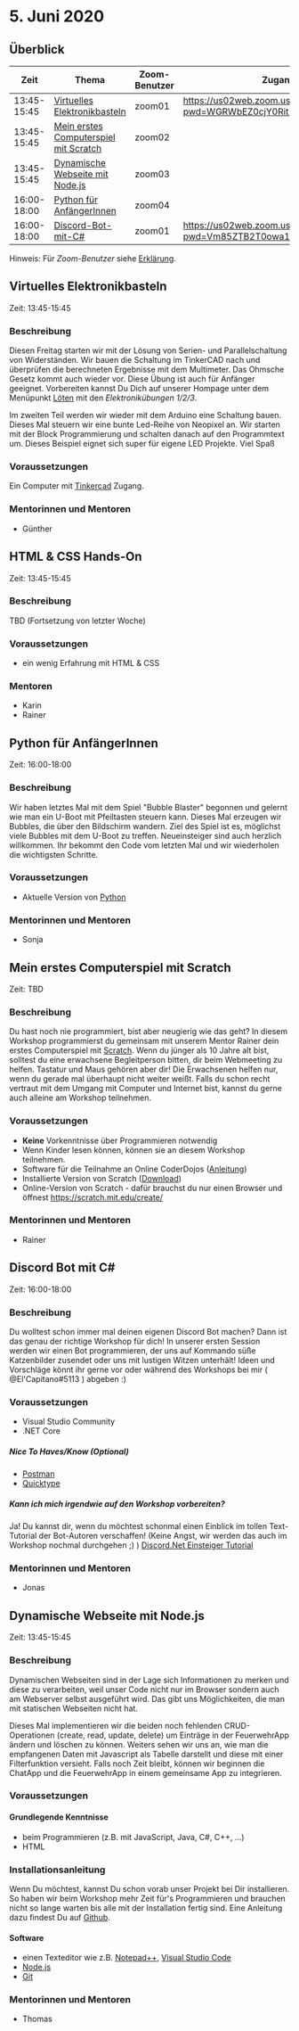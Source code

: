 # 5. Juni 2020

## Überblick

| Zeit        | Thema                                                                           | Zoom-Benutzer | Zugangslink |
| ----------- | ------------------------------------------------------------------------------- | ------------- | ----------- |
| 13:45-15:45 | [Virtuelles Elektronikbasteln](#virtuelles-elektronikbasteln)                   | zoom01        | https://us02web.zoom.us/j/84139135484?pwd=WGRWbEZ0cjY0Rit2SVVxSWFuUmhyUT09 |
| 13:45-15:45 | [Mein erstes Computerspiel mit Scratch](#mein-erstes-computerspiel-mit-scratch) | zoom02        |             |
| 13:45-15:45 | [Dynamische Webseite mit Node.js](#dynamische-webseite-mit-nodejs)              | zoom03        |             |
| 16:00-18:00 | [Python für AnfängerInnen](#python-für-anfängerinnen)                           | zoom04        |             |
| 16:00-18:00 | [Discord-Bot-mit-C#](#discord-bot-mit-c)                                        | zoom01        | https://us02web.zoom.us/j/85874187975?pwd=Vm85ZTB2T0owa1RKVE5NMkxLdGN5dz09 |

Hinweis: Für _Zoom-Benutzer_ siehe [Erklärung](https://github.com/coderdojo-linz/coderdojo-online/blob/master/Zoom.md).


## Virtuelles Elektronikbasteln

Zeit: 13:45-15:45

### Beschreibung

Diesen Freitag starten wir mit der Lösung von Serien- und Parallelschaltung von Widerständen. Wir bauen die Schaltung im TinkerCAD nach und überprüfen die berechneten Ergebnisse mit dem Multimeter. Das Ohmsche Gesetz kommt auch wieder vor. Diese Übung ist auch für Anfänger geeignet. Vorbereiten kannst Du Dich auf unserer Hompage unter dem Menüpunkt [Löten](https://linz.coderdojo.net/infos/loeten.html#%C3%BCbungen-l%C3%B6ten) mit den *Elektronikübungen 1/2/3*.

Im zweiten Teil werden wir wieder mit dem Arduino eine Schaltung bauen. Dieses Mal steuern wir eine bunte Led-Reihe von Neopixel an. Wir starten mit der Block Programmierung und schalten danach auf den Programmtext um. Dieses Beispiel eignet sich super für eigene LED Projekte. Viel Spaß


### Voraussetzungen

Ein Computer mit [Tinkercad](https://www.tinkercad.com) Zugang.

### Mentorinnen und Mentoren

- Günther


## HTML & CSS Hands-On

Zeit: 13:45-15:45

### Beschreibung

TBD (Fortsetzung von letzter Woche)

### Voraussetzungen

- ein wenig Erfahrung mit HTML & CSS

### Mentoren

- Karin
- Rainer


## Python für AnfängerInnen

Zeit: 16:00-18:00

### Beschreibung

Wir haben letztes Mal mit dem Spiel "Bubble Blaster" begonnen und gelernt wie man ein U-Boot mit Pfeiltasten steuern kann. Dieses Mal erzeugen wir Bubbles, die über den Bildschirm wandern. Ziel des Spiel ist es, möglichst viele Bubbles mit dem U-Boot zu treffen.
Neueinsteiger sind auch herzlich willkommen. Ihr bekommt den Code vom letzten Mal und wir wiederholen die wichtigsten Schritte.

### Voraussetzungen

- Aktuelle Version von [Python](https://www.python.org/downloads/)

### Mentorinnen und Mentoren

- Sonja


## Mein erstes Computerspiel mit Scratch

Zeit: TBD

### Beschreibung

Du hast noch nie programmiert, bist aber neugierig wie das geht? In diesem Workshop programmierst du gemeinsam mit unserem Mentor Rainer dein erstes Computerspiel mit [Scratch](https://scratch.mit.edu/). Wenn du jünger als 10 Jahre alt bist, solltest du eine erwachsene Begleitperson bitten, dir beim Webmeeting zu helfen. Tastatur und Maus gehören aber dir! Die Erwachsenen helfen nur, wenn du gerade mal überhaupt nicht weiter weißt. Falls du schon recht vertraut mit dem Umgang mit Computer und Internet bist, kannst du gerne auch alleine am Workshop teilnehmen.

### Voraussetzungen

- **Keine** Vorkenntnisse über Programmieren notwendig
- Wenn Kinder lesen können, können sie an diesem Workshop teilnehmen.
- Software für die Teilnahme an Online CoderDojos ([Anleitung](https://linz.coderdojo.net/online-coderdojo-tipps.html))
- Installierte Version von Scratch ([Download](https://scratch.mit.edu/download))
- Online-Version von Scratch - dafür brauchst du nur einen Browser und öffnest https://scratch.mit.edu/create/

### Mentorinnen und Mentoren

- Rainer


## Discord Bot mit C#

Zeit: 16:00-18:00

### Beschreibung

Du wolltest schon immer mal deinen eigenen Discord Bot machen? Dann ist das genau der richtige Workshop für dich!
In unserer ersten Session werden wir einen Bot programmieren, der uns auf Kommando süße Katzenbilder zusendet oder uns mit lustigen Witzen unterhält!
Ideen und Vorschläge könnt ihr gerne vor oder während des Workshops bei mir ( @El'Capitano#5113 ) abgeben :) 

### Voraussetzungen

* Visual Studio Community
* .NET Core

##### Nice  To Haves/Know (Optional)
* [Postman]( https://www.postman.com/downloads/ )
* [Quicktype](https://app.quicktype.io)

##### Kann ich mich irgendwie auf den Workshop vorbereiten?
Ja! Du kannst dir, wenn du möchtest schonmal einen Einblick im tollen Text-Tutorial der Bot-Autoren verschaffen! (Keine Angst, wir werden das auch im Workshop nochmal durchgehen ;) ) [Discord.Net Einsteiger Tutorial](https://discord.foxbot.me/latest/guides/getting_started/installing.html)

### Mentorinnen und Mentoren

* Jonas


## Dynamische Webseite mit Node.js

Zeit: 13:45-15:45

### Beschreibung

Dynamischen Webseiten sind in der Lage sich Informationen zu merken und diese zu verarbeiten, weil unser Code nicht nur im Browser sondern auch am Webserver selbst ausgeführt wird. Das gibt uns Möglichkeiten, die man mit statischen Webseiten nicht hat.

Dieses Mal implementieren wir die beiden noch fehlenden CRUD-Operationen (create, read, update, delete) um Einträge in der FeuerwehrApp ändern und löschen zu können. Weiters sehen wir uns an, wie man die empfangenen Daten mit Javascript als Tabelle darstellt und diese mit einer Filterfunktion versieht. Falls noch Zeit bleibt, können wir beginnen die ChatApp und die FeuerwehrApp in einem gemeinsame App zu integrieren.

### Voraussetzungen

#### Grundlegende Kenntnisse

- beim Programmieren (z.B. mit JavaScript, Java, C#, C++, ...)
- HTML

### Installationsanleitung

Wenn Du möchtest, kannst Du schon vorab unser Projekt bei Dir installieren. So haben wir beim Workshop mehr Zeit für's Programmieren und brauchen nicht so lange warten bis alle mit der Installation fertig sind. Eine Anleitung dazu findest Du auf [Github](https://github.com/coderdojo-neusiedl/dynamic-webpage/tree/workshop-20200605).

#### Software

- einen Texteditor wie z.B. [Notepad++](https://notepad-plus-plus.org), [Visual Studio Code](https://code.visualstudio.com)
- [Node.js](https://nodejs.org/en/download/)
- [Git](https://git-scm.com/download/win)

### Mentorinnen und Mentoren

- Thomas
